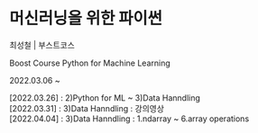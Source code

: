 # 머신러닝을 위한 파이썬  
최성철 | 부스트코스  

Boost Course Python for Machine Learning  

2022.03.06 ~  
  
[2022.03.26] : 2)Python for ML ~ 3)Data Hanndling  
[2022.03.31] : 3)Data Hanndling : 강의영상  
[2022.04.04] : 3)Data Hanndling : 1.ndarray ~ 6.array operations
